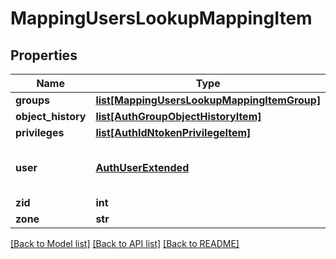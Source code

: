 # MappingUsersLookupMappingItem

## Properties
Name | Type | Description | Notes
------------ | ------------- | ------------- | -------------
**groups** | [**list[MappingUsersLookupMappingItemGroup]**](MappingUsersLookupMappingItemGroup.md) |  | [optional] 
**object_history** | [**list[AuthGroupObjectHistoryItem]**](AuthGroupObjectHistoryItem.md) |  | [optional] 
**privileges** | [**list[AuthIdNtokenPrivilegeItem]**](AuthIdNtokenPrivilegeItem.md) |  | [optional] 
**user** | [**AuthUserExtended**](AuthUserExtended.md) | Specifies the configuration properties for a user. | [optional] 
**zid** | **int** |  | [optional] 
**zone** | **str** |  | [optional] 

[[Back to Model list]](../README.md#documentation-for-models) [[Back to API list]](../README.md#documentation-for-api-endpoints) [[Back to README]](../README.md)


